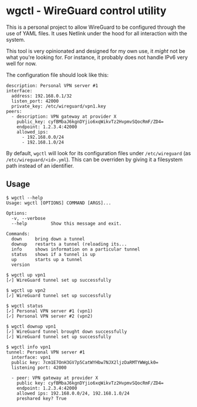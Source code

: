 # wgctl - WireGuard control utility

This is a personal project to allow WireGuard to be configured through the use of YAML files. It uses Netlink under the hood for all interaction with the system.

This tool is very opinionated and designed for my own use, it _might_ not be what you're looking for. For instance, it probably does not handle IPv6 very well for now.

The configuration file should look like this:

```
description: Personal VPN server #1
interface:
  address: 192.168.0.1/32
  listen_port: 42000
  private_key: /etc/wireguard/vpn1.key
peers:
  - description: VPN gateway at provider X
    public_key: cyfBMbaJ6kgnDYjio6xqWikvTz2HvpmvSQocRmF/ZD4=
    endpoint: 1.2.3.4:42000
    allowed_ips:
      - 192.168.0.0/24
      - 192.168.1.0/24
```

By default, ```wgctl``` will look for its configuration files under ```/etc/wireguard``` (as ```/etc/wireguard/<id>.yml```). This can be overriden by giving it a filesystem path instead of an identifier.

## Usage

```
$ wgctl --help
Usage: wgctl [OPTIONS] COMMAND [ARGS]...

Options:
  -v, --verbose
  --help         Show this message and exit.

Commands:
  down     bring down a tunnel
  downup   restarts a tunnel (reloading its...
  info     shows information on a particular tunnel
  status   shows if a tunnel is up
  up       starts up a tunnel
  version

$ wgctl up vpn1
[✓] WireGuard tunnel set up successfully

$ wgctl up vpn2
[✓] WireGuard tunnel set up successfully

$ wgctl status
[✓] Personal VPN server #1 (vpn1)
[✓] Personal VPN server #2 (vpn2)

$ wgctl downup vpn1
[✓] WireGuard tunnel brought down successfully
[✓] WireGuard tunnel set up successfully

$ wgctl info vpn1
tunnel: Personal VPN server #1
  interface: vpn1
  public key: 7cm1E7OnH3GV7p5CatWYHbw7NJX2ljzDaRMTYWWgLk0=
  listening port: 42000

  - peer: VPN gateway at provider X
    public key: cyfBMbaJ6kgnDYjio6xqWikvTz2HvpmvSQocRmF/ZD4=
    endpoint: 1.2.3.4:42000
    allowed ips: 192.168.0.0/24, 192.168.1.0/24
    preshared key? True
```